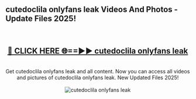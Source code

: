 <h2>cutedoclila onlyfans leak Videos And Photos - Update Files 2025!</h2>
<br>
<div align="center">
<h2><a href="https://linkcuts.com/hfmhzwbr" rel="nofollow">🔴 CLICK HERE 🌐==►► cutedoclila onlyfans leak</a></h2>
<br>
Get cutedoclila onlyfans leak and all content. Now you can access all videos and pictures of cutedoclila onlyfans leak. New Updated Files 2025!
<br>
<br>
<a href="https://linkcuts.com/hfmhzwbr" rel="nofollow" data-target="animated-image.originalLink"><img src="https://i.ibb.co.com/WyWwxjT/player-gif2.gif" alt="cutedoclila onlyfans leak" style="max-width: 100%; display: inline-block;" data-target="animated-image.originalImage"></a>
</div>
<br>